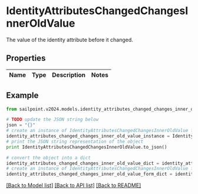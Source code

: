 # IdentityAttributesChangedChangesInnerOldValue

The value of the identity attribute before it changed.

## Properties

Name | Type | Description | Notes
------------ | ------------- | ------------- | -------------

## Example

```python
from sailpoint.v2024.models.identity_attributes_changed_changes_inner_old_value import IdentityAttributesChangedChangesInnerOldValue

# TODO update the JSON string below
json = "{}"
# create an instance of IdentityAttributesChangedChangesInnerOldValue from a JSON string
identity_attributes_changed_changes_inner_old_value_instance = IdentityAttributesChangedChangesInnerOldValue.from_json(json)
# print the JSON string representation of the object
print IdentityAttributesChangedChangesInnerOldValue.to_json()

# convert the object into a dict
identity_attributes_changed_changes_inner_old_value_dict = identity_attributes_changed_changes_inner_old_value_instance.to_dict()
# create an instance of IdentityAttributesChangedChangesInnerOldValue from a dict
identity_attributes_changed_changes_inner_old_value_form_dict = identity_attributes_changed_changes_inner_old_value.from_dict(identity_attributes_changed_changes_inner_old_value_dict)
```
[[Back to Model list]](../README.md#documentation-for-models) [[Back to API list]](../README.md#documentation-for-api-endpoints) [[Back to README]](../README.md)


